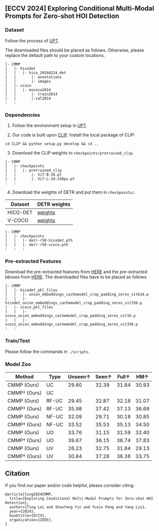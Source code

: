 ## [ECCV 2024] Exploring Conditional Multi-Modal Prompts for Zero-shot HOI Detection

### Dataset 
Follow the process of [UPT](https://github.com/fredzzhang/upt).

The downloaded files should be placed as follows. Otherwise, please replace the default path to your custom locations.
```
|- CMMP
|   |- hicodet
|   |   |- hico_20160224_det
|   |       |- annotations
|   |       |- images
|   |- vcoco
|   |   |- mscoco2014
|   |       |- train2014
|   |       |-val2014
:   :      
```

### Dependencies
1. Follow the environment setup in [UPT](https://github.com/fredzzhang/upt).

2. Our code is built upon [CLIP](https://github.com/openai/CLIP). Install the local package of CLIP:
```
cd CLIP && python setup.py develop && cd ..
```

3. Download the CLIP weights to `checkpoints/pretrained_clip`.
```
|- CMMP
|   |- checkpoints
|   |   |- pretrained_clip
|   |       |- ViT-B-16.pt
|   |       |- ViT-L-14-336px.pt
:   :      
```

4. Download the weights of DETR and put them in `checkpoints/`.


| Dataset | DETR weights |
| --- | --- |
| HICO-DET | [weights](https://drive.google.com/file/d/1BQ-0tbSH7UC6QMIMMgdbNpRw2NcO8yAD/view?usp=sharing)  |
| V-COCO | [weights](https://drive.google.com/file/d/1AIqc2LBkucBAAb_ebK9RjyNS5WmnA4HV/view?usp=sharing) |


```
|- CMMP
|   |- checkpoints
|   |   |- detr-r50-hicodet.pth
|   |   |- detr-r50-vcoco.pth
:   :   :
```

### Pre-extracted Features
Download the pre-extracted features from [HERE](https://drive.google.com/file/d/1lUnUQD3XcWyQdwDHMi74oXBcivibGIWN/view?usp=sharing) and the pre-extracted bboxes from [HERE](https://drive.google.com/file/d/19Mo1d4J6xX9jDNvDJHEWDpaiPKxQHQsT/view?usp=sharing). The downloaded files have to be placed as follows.

```
|- CMMP
|   |- hicodet_pkl_files
|   |   |- union_embeddings_cachemodel_crop_padding_zeros_vitb16.p
|   |   |- hicodet_union_embeddings_cachemodel_crop_padding_zeros_vit336.p
|   |- vcoco_pkl_files
|   |   |- vcoco_union_embeddings_cachemodel_crop_padding_zeros_vit16.p
|   |   |- vcoco_union_embeddings_cachemodel_crop_padding_zeros_vit336.p
:   :      
```

### Train/Test

Please follow the commands in ```./scripts```.



### Model Zoo

| Method          | Type  | Unseen↑ | Seen↑ | Full↑ | HM↑   |
|-----------------|-------|---------|-------|-------|-------|
| CMMP (Ours)     | UC    | 29.60   | 32.39 | 31.84 | 30.93 |
| CMMP† (Ours)    | UC    |         |       |       |       |
| CMMP (Ours)     | RF-UC | 29.45   | 32.87 | 32.18 | 31.07 |
| CMMP† (Ours)    | RF-UC | 35.98   | 37.42 | 37.13 | 36.69 |
| CMMP (Ours)     | NF-UC | 32.09   | 29.71 | 30.18 | 30.85 |
| CMMP† (Ours)    | NF-UC | 33.52   | 35.53 | 35.13 | 34.50 |
| CMMP (Ours)     | UO    | 33.76   | 31.15 | 31.59 | 32.40 |
| CMMP† (Ours)    | UO    | 39.67   | 36.15 | 36.74 | 37.83 |
| CMMP (Ours)     | UV    | 26.23   | 32.75 | 31.84 | 29.13 |
| CMMP† (Ours)    | UV    | 30.84   | 37.28 | 36.38 | 33.75 |


## Citation
If you find our paper and/or code helpful, please consider citing:
```
@article{ting2024CMMP,
  title={Exploring Conditional Multi-Modal Prompts for Zero-shot HOI Detection},
  author={Ting Lei and Shaofeng Yin and Yuxin Peng and Yang Liu},
  year={2024},
  booktitle={ECCV},
  organization={IEEE},
}
```


